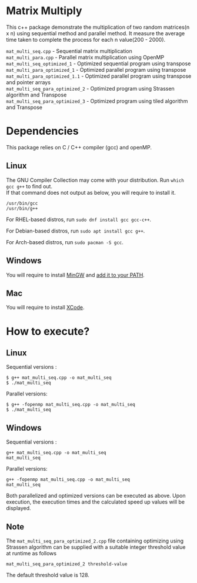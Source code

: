 # Matrix Multiply

This c++ package demonstrate the multiplication of two random matrices(n x n) using sequential method and parallel method. It measure the average time taken to complete the process for each n value(200 - 2000).

```mat_multi_seq.cpp``` - Sequential matrix multiplication<br>
```mat_multi_para.cpp``` - Parallel matrix multiplication using OpenMP<br>
```mat_multi_seq_optimized_1``` - Optimized sequential program using transpose<br>
```mat_multi_para_optimized_1``` - Optimized parallel program using transpose<br>
```mat_multi_para_optimized_1.1``` - Optimized parallel program using transpose and pointer arrays<br>
```mat_multi_seq_para_optimized_2``` - Optimized program using Strassen algorithm and Transpose<br>
```mat_multi_seq_para_optimized_3``` - Optimized program using tiled algorithm and Transpose<br>

# Dependencies

This package relies on C / C++ compiler (gcc) and openMP.

## Linux

The GNU Compiler Collection may come with your distribution. Run `which gcc g++` to find out.<br>
If that command does not output as below, you will require to install it.
```shell
/usr/bin/gcc
/usr/bin/g++
```

For RHEL-based distros, run `sudo dnf install gcc gcc-c++`.

For Debian-based distros, run `sudo apt install gcc g++`.

For Arch-based distros, run `sudo pacman -S gcc`.

## Windows

You will require to install [MinGW](http://www.mingw.org/) and [add it to your PATH](https://www.howtogeek.com/118594/how-to-edit-your-system-path-for-easy-command-line-access/).

## Mac

You will require to install [XCode](https://developer.apple.com/xcode/).

# How to execute?

## Linux
Sequential versions :
```shell
$ g++ mat_multi_seq.cpp -o mat_multi_seq
$ ./mat_multi_seq
```
Parallel versions:
```shell
$ g++ -fopenmp mat_multi_seq.cpp -o mat_multi_seq
$ ./mat_multi_seq
```

## Windows
Sequential versions :
```shell
g++ mat_multi_seq.cpp -o mat_multi_seq
mat_multi_seq
```
Parallel versions:
```shell
g++ -fopenmp mat_multi_seq.cpp -o mat_multi_seq
mat_multi_seq
```

Both parallelized and optimized versions can be executed as above.
Upon execution, the execution times and the calculated speed up values will be displayed.

## Note
The ```mat_multi_seq_para_optimized_2.cpp``` file containing optimizing using Strassen algorithm can be supplied with a suitable integer threshold value at runtime as follows
```shell
mat_multi_seq_para_optimized_2 threshold-value
```
The default threshold value is 128.

